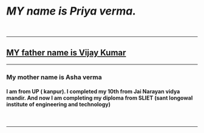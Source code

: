 <html>
  <head>
  </head>
  <body>
    <h1><i>MY name is Priya verma.</i></h1><br><hr>
    <h2><u>MY father name is Vijay Kumar </u></h2><hr> 
    <h3><b>My mother name is Asha verma</b></h3>
    <h4><p>I am from UP ( kanpur). I completed my 10th from Jai Narayan vidya mandir. And now I am completing my diploma from SLIET (sant longowal institute of engineering and technology)</p></h4><br><hr> 
  </body>
</html>

